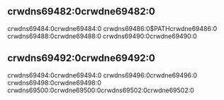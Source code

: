 ## crwdns69482:0crwdne69482:0

crwdns69484:0crwdne69484:0 crwdns69486:0$PATHcrwdne69486:0 crwdns69488:0crwdne69488:0 crwdns69490:0crwdne69490:0

## crwdns69492:0crwdne69492:0

crwdns69494:0crwdne69494:0<!-- ignore --> crwdns69496:0crwdne69496:0 crwdns69498:0crwdne69498:0 crwdns69500:0crwdne69500:0<!-- ignore
-->crwdns69502:0crwdne69502:0
